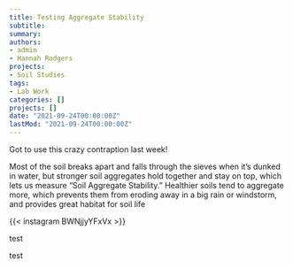 ```yaml
---
title: Testing Aggregate Stability
subtitle: 
summary: 
authors:
- admin
- Hannah Rodgers
projects: 
- Soil Studies
tags:
- Lab Work
categories: []
projects: []
date: "2021-09-24T00:00:00Z"
lastMod: "2021-09-24T00:00:00Z"
---
```


Got to use this crazy contraption last week!

Most of the soil breaks apart and falls through the 
sieves when it’s dunked in water, but stronger soil 
aggregates hold together and stay on top, which lets 
us measure “Soil Aggregate Stability.” Healthier soils 
tend to aggregate more, which prevents them from eroding 
away in a big rain or windstorm, and provides great habitat 
for soil life

{{< instagram BWNjjyYFxVx >}}


test

test